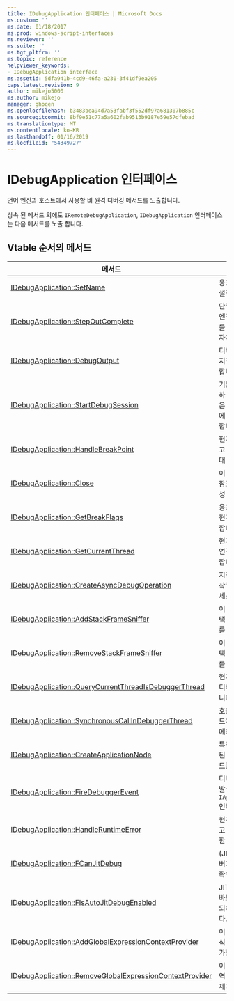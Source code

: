 ```yaml
---
title: IDebugApplication 인터페이스 | Microsoft Docs
ms.custom: ''
ms.date: 01/18/2017
ms.prod: windows-script-interfaces
ms.reviewer: ''
ms.suite: ''
ms.tgt_pltfrm: ''
ms.topic: reference
helpviewer_keywords:
- IDebugApplication interface
ms.assetid: 5dfa941b-4cd9-46fa-a230-3f41df9ea205
caps.latest.revision: 9
author: mikejo5000
ms.author: mikejo
manager: ghogen
ms.openlocfilehash: b3483bea94d7a53fabf3f552df97a681307b885c
ms.sourcegitcommit: 8bf9e51c77a5a602fab9513b9187e59e57dfebad
ms.translationtype: MT
ms.contentlocale: ko-KR
ms.lasthandoff: 01/16/2019
ms.locfileid: "54349727"
---
```

# <a name="idebugapplication-interface"></a>IDebugApplication 인터페이스
언어 엔진과 호스트에서 사용할 비 원격 디버깅 메서드를 노출합니다.  
  
 상속 된 메서드 외에도 `IRemoteDebugApplication`, `IDebugApplication` 인터페이스는 다음 메서드를 노출 합니다.  
  
## <a name="methods-in-vtable-order"></a>Vtable 순서의 메서드  
  
|메서드|설명|  
|------------|-----------------|  
|[IDebugApplication::SetName](../../winscript/reference/idebugapplication-setname.md)|응용 프로그램의 이름을 설정합니다.|  
|[IDebugApplication::StepOutComplete](../../winscript/reference/idebugapplication-stepoutcomplete.md)|단일 단계 모드에서 언어 엔진을 호출자에 게 반환를 프로세스 디버그 관리자에 게 알립니다.|  
|[IDebugApplication::DebugOutput](../../winscript/reference/idebugapplication-debugoutput.md)|디버거 IDE 통해 표시할 지정된 된 문자열을 발생 합니다.|  
|[IDebugApplication::StartDebugSession](../../winscript/reference/idebugapplication-startdebugsession.md)|기본 디버거 IDE를 시작 하 고 아직 연결 되지 않은 경우이 응용 프로그램에 디버그 세션을 연결 합니다.|  
|[IDebugApplication::HandleBreakPoint](../../winscript/reference/idebugapplication-handlebreakpoint.md)|현재 스레드를 차단 하 고 디버거 IDE 중단점에 대 한 알림을 보냅니다.|  
|[IDebugApplication::Close](../../winscript/reference/idebugapplication-close.md)|이 응용 프로그램을 모든 참조를 해제 하 고 비활성 상태가 발생 합니다.|  
|[IDebugApplication::GetBreakFlags](../../winscript/reference/idebugapplication-getbreakflags.md)|응용 프로그램에 대 한 현재 중단 플래그를 반환합니다.|  
|[IDebugApplication::GetCurrentThread](../../winscript/reference/idebugapplication-getcurrentthread.md)|현재 실행 중인 스레드와 연결 되는 스레드를 반환 합니다.|  
|[IDebugApplication::CreateAsyncDebugOperation](../../winscript/reference/idebugapplication-createasyncdebugoperation.md)|지정 된 동기식 디버그 작업에 대 한 비동기 액세스를 제공합니다.|  
|[IDebugApplication::AddStackFrameSniffer](../../winscript/reference/idebugapplication-addstackframesniffer.md)|이 응용 프로그램에는 스택 프레임 열거자 공급자를 추가합니다.|  
|[IDebugApplication::RemoveStackFrameSniffer](../../winscript/reference/idebugapplication-removestackframesniffer.md)|이 응용 프로그램에서 스택 프레임 열거자 공급자를 제거합니다.|  
|[IDebugApplication::QueryCurrentThreadIsDebuggerThread](../../winscript/reference/idebugapplication-querycurrentthreadisdebuggerthread.md)|현재 실행 중인 스레드의 디버거 스레드를 결정 합니다.|  
|[IDebugApplication::SynchronousCallInDebuggerThread](../../winscript/reference/idebugapplication-synchronouscallindebuggerthread.md)|호출자에 게 디버거 스레드에서 코드를 실행 하는 메커니즘을 제공 합니다.|  
|[IDebugApplication::CreateApplicationNode](../../winscript/reference/idebugapplication-createapplicationnode.md)|특정 문서 공급자와 연결 된 새 응용 프로그램 노드를 만듭니다.|  
|[IDebugApplication::FireDebuggerEvent](../../winscript/reference/idebugapplication-firedebuggerevent.md)|디버거의 일반 이벤트가 발생 `IApplicationDebugger` 인터페이스입니다.|  
|[IDebugApplication::HandleRuntimeError](../../winscript/reference/idebugapplication-handleruntimeerror.md)|현재 스레드를 차단 하 고 디버거 IDE 오류에 대 한 알림을 보냅니다.|  
|[IDebugApplication::FCanJitDebug](../../winscript/reference/idebugapplication-fcanjitdebug.md)|(JIT)-just-in-time 디버거에 등록 되어 있는지 확인 합니다.|  
|[IDebugApplication::FIsAutoJitDebugEnabled](../../winscript/reference/idebugapplication-fisautojitdebugenabled.md)|JIT 디버거 자동 디버그 바보 같은 호스트에 등록 되어 있는지 확인 합니다.|  
|[IDebugApplication::AddGlobalExpressionContextProvider](../../winscript/reference/idebugapplication-addglobalexpressioncontextprovider.md)|이 응용 프로그램 전역 식 컨텍스트 공급자를 추가합니다.|  
|[IDebugApplication::RemoveGlobalExpressionContextProvider](../../winscript/reference/idebugapplication-removeglobalexpressioncontextprovider.md)|이 응용 프로그램에서 전역 식 컨텍스트 공급자를 제거합니다.|